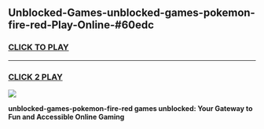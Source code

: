 
## Unblocked-Games-unblocked-games-pokemon-fire-red-Play-Online-#60edc
<h3>
<a href="https://premium.freeplayer.one?title=unblocked-games-pokemon-fire-red&ref=24F">CLICK TO PLAY</a></h3>
<hr>

<h3>
<a href="https://premium.freeplayer.one?title=unblocked-games-pokemon-fire-red&ref=24F">CLICK 2 PLAY</a>
  
</h3>

<a href="https://premium.freeplayer.one?title=unblocked-games-pokemon-fire-red&ref=24F/"><img src="https://clearcache.store/games.png"></a>


**unblocked-games-pokemon-fire-red games unblocked: Your Gateway to Fun and Accessible Online Gaming**
